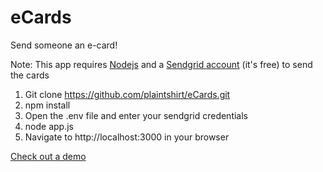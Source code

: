 eCards
========

Send someone an e-card!

Note: This app requires <a href='http://nodejs.org'>Nodejs</a> and a <a href='https://sendgrid.com'>Sendgrid account</a> (it's free) to send the cards

1. Git clone https://github.com/plaintshirt/eCards.git
2. npm install
3. Open the .env file and enter your sendgrid credentials
4. node app.js
5. Navigate to http://localhost:3000 in your browser 


<a href='https://ecardsio.herokuapp.com'>Check out a demo</a>
